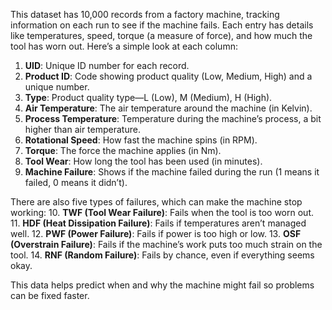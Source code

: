This dataset has 10,000 records from a factory machine, tracking information on each run to see if the machine fails. Each entry has details like temperatures, speed, torque (a measure of force), and how much the tool has worn out. Here’s a simple look at each column:

1. **UID**: Unique ID number for each record.
2. **Product ID**: Code showing product quality (Low, Medium, High) and a unique number.
3. **Type**: Product quality type—L (Low), M (Medium), H (High).
4. **Air Temperature**: The air temperature around the machine (in Kelvin).
5. **Process Temperature**: Temperature during the machine’s process, a bit higher than air temperature.
6. **Rotational Speed**: How fast the machine spins (in RPM).
7. **Torque**: The force the machine applies (in Nm).
8. **Tool Wear**: How long the tool has been used (in minutes).
9. **Machine Failure**: Shows if the machine failed during the run (1 means it failed, 0 means it didn’t).

There are also five types of failures, which can make the machine stop working:
10. **TWF (Tool Wear Failure)**: Fails when the tool is too worn out.
11. **HDF (Heat Dissipation Failure)**: Fails if temperatures aren’t managed well.
12. **PWF (Power Failure)**: Fails if power is too high or low.
13. **OSF (Overstrain Failure)**: Fails if the machine’s work puts too much strain on the tool.
14. **RNF (Random Failure)**: Fails by chance, even if everything seems okay.

This data helps predict when and why the machine might fail so problems can be fixed faster.
